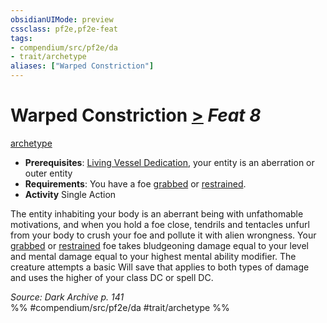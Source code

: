 ```yaml
---
obsidianUIMode: preview
cssclass: pf2e,pf2e-feat
tags:
- compendium/src/pf2e/da
- trait/archetype
aliases: ["Warped Constriction"]
---
```

# Warped Constriction  [>](chapter-9-playing-the-game.md#Actions "Single Action") *Feat 8*  
[archetype](archetype.md "Archetype Feat Trait")  

- **Prerequisites**: [Living Vessel Dedication](living-vessel-dedication-da.md), your entity is an aberration or outer entity
- **Requirements**: You have a foe [grabbed](conditions.md#Grabbed) or [restrained](conditions.md#Restrained).
- **Activity** Single Action

The entity inhabiting your body is an aberrant being with unfathomable motivations, and when you hold a foe close, tendrils and tentacles unfurl from your body to crush your foe and pollute it with alien wrongness. Your [grabbed](conditions.md#Grabbed) or [restrained](conditions.md#Restrained) foe takes bludgeoning damage equal to your level and mental damage equal to your highest mental ability modifier. The creature attempts a basic Will save that applies to both types of damage and uses the higher of your class DC or spell DC.

*Source: Dark Archive p. 141*  
%% #compendium/src/pf2e/da #trait/archetype %%